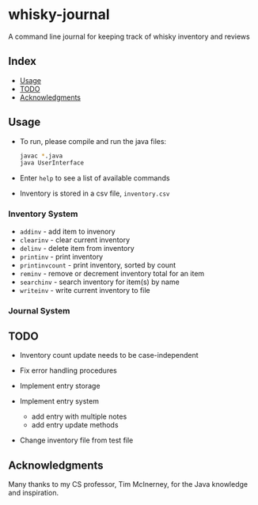 # whisky-journal

A command line journal for keeping track of whisky inventory and reviews

## Index

- [Usage](#usage)
- [TODO](#todo)
- [Acknowledgments](#acknowledgments)

## Usage

- To run, please compile and run the java files:

  ```bash
  javac *.java
  java UserInterface
  ```

- Enter `help` to see a list of available commands
- Inventory is stored in a csv file, `inventory.csv`

### Inventory System

- `addinv` - add item to invenory
- `clearinv` - clear current inventory
- `delinv` -  delete item from inventory
- `printinv` - print inventory
- `printinvcount` - print inventory, sorted by count
- `reminv` - remove or decrement inventory total for an item
- `searchinv` - search inventory for item(s) by name
- `writeinv` - write current inventory to file

### Journal System

## TODO

- Inventory count update needs to be case-independent
- Fix error handling procedures

- Implement entry storage
- Implement entry system
  - add entry with multiple notes
  - add entry update methods
- Change inventory file from test file

## Acknowledgments

Many thanks to my CS professor, Tim McInerney, for the Java knowledge and inspiration.
